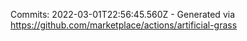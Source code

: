 Commits: 2022-03-01T22:56:45.560Z - Generated via https://github.com/marketplace/actions/artificial-grass
<br>
